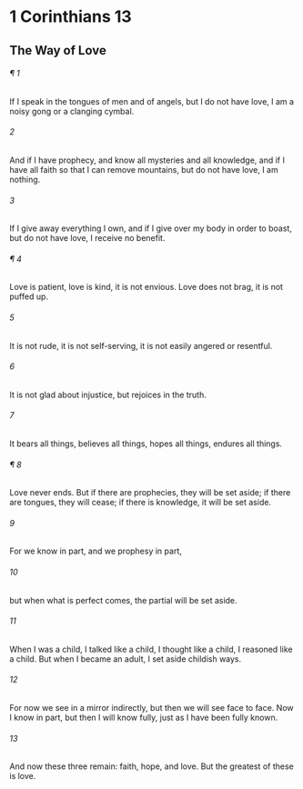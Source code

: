 # 1 Corinthians 13
## The Way of Love
###### ¶ 1
If I speak in the tongues of men and of angels, but I do not have love, I am a noisy gong or a clanging cymbal.
###### 2
And if I have prophecy, and know all mysteries and all knowledge, and if I have all faith so that I can remove mountains, but do not have love, I am nothing.
###### 3
If I give away everything I own, and if I give over my body in order to boast, but do not have love, I receive no benefit.
###### ¶ 4
Love is patient, love is kind, it is not envious. Love does not brag, it is not puffed up.
###### 5
It is not rude, it is not self-serving, it is not easily angered or resentful.
###### 6
It is not glad about injustice, but rejoices in the truth.
###### 7
It bears all things, believes all things, hopes all things, endures all things.
###### ¶ 8
Love never ends. But if there are prophecies, they will be set aside; if there are tongues, they will cease; if there is knowledge, it will be set aside.
###### 9
For we know in part, and we prophesy in part,
###### 10
but when what is perfect comes, the partial will be set aside.
###### 11
When I was a child, I talked like a child, I thought like a child, I reasoned like a child. But when I became an adult, I set aside childish ways.
###### 12
For now we see in a mirror indirectly, but then we will see face to face. Now I know in part, but then I will know fully, just as I have been fully known.
###### 13
And now these three remain: faith, hope, and love. But the greatest of these is love.
